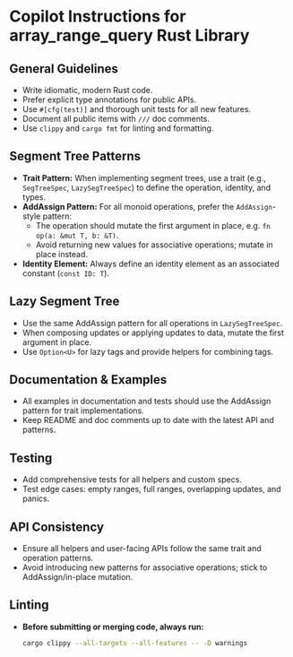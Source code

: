 # Copilot Instructions for array_range_query Rust Library

## General Guidelines

- Write idiomatic, modern Rust code.
- Prefer explicit type annotations for public APIs.
- Use `#[cfg(test)]` and thorough unit tests for all new features.
- Document all public items with `///` doc comments.
- Use `clippy` and `cargo fmt` for linting and formatting.

## Segment Tree Patterns

- **Trait Pattern:** When implementing segment trees, use a trait (e.g., `SegTreeSpec`, `LazySegTreeSpec`) to define the operation, identity, and types.
- **AddAssign Pattern:** For all monoid operations, prefer the `AddAssign`-style pattern:
  - The operation should mutate the first argument in place, e.g. `fn op(a: &mut T, b: &T)`.
  - Avoid returning new values for associative operations; mutate in place instead.
- **Identity Element:** Always define an identity element as an associated constant (`const ID: T`).

## Lazy Segment Tree

- Use the same AddAssign pattern for all operations in `LazySegTreeSpec`.
- When composing updates or applying updates to data, mutate the first argument in place.
- Use `Option<U>` for lazy tags and provide helpers for combining tags.

## Documentation & Examples

- All examples in documentation and tests should use the AddAssign pattern for trait implementations.
- Keep README and doc comments up to date with the latest API and patterns.

## Testing

- Add comprehensive tests for all helpers and custom specs.
- Test edge cases: empty ranges, full ranges, overlapping updates, and panics.

## API Consistency

- Ensure all helpers and user-facing APIs follow the same trait and operation patterns.
- Avoid introducing new patterns for associative operations; stick to AddAssign/in-place mutation.

## Linting

- **Before submitting or merging code, always run:**
  ```sh
  cargo clippy --all-targets --all-features -- -D warnings
  ```

